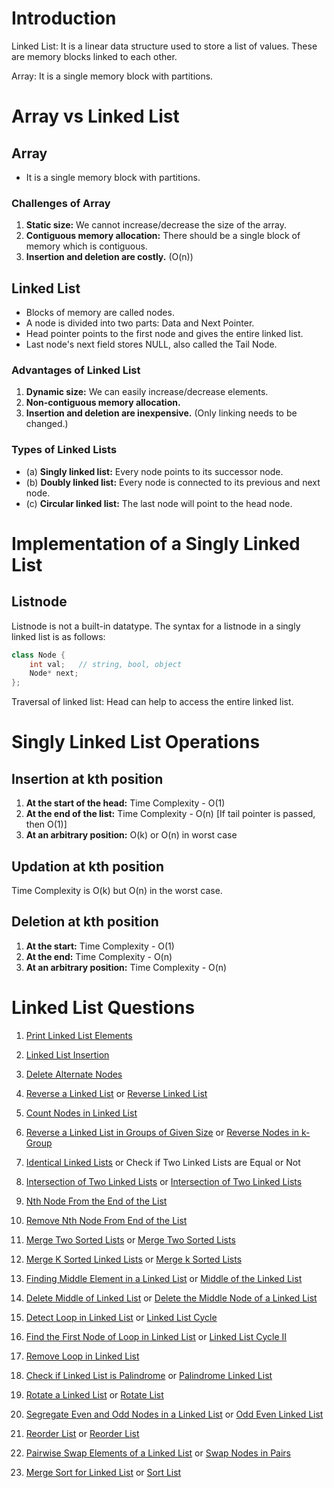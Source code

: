 # Introduction

Linked List: It is a linear data structure used to store a list of values. These are memory blocks linked to each other.

Array: It is a single memory block with partitions.

# Array vs Linked List

## Array

- It is a single memory block with partitions.

### Challenges of Array

1. **Static size:** We cannot increase/decrease the size of the array.
2. **Contiguous memory allocation:** There should be a single block of memory which is contiguous.
3. **Insertion and deletion are costly.** (O(n))

## Linked List

- Blocks of memory are called nodes.
- A node is divided into two parts: Data and Next Pointer.
- Head pointer points to the first node and gives the entire linked list.
- Last node's next field stores NULL, also called the Tail Node.

### Advantages of Linked List

1. **Dynamic size:** We can easily increase/decrease elements.
2. **Non-contiguous memory allocation.**
3. **Insertion and deletion are inexpensive.** (Only linking needs to be changed.)

### Types of Linked Lists

- (a) **Singly linked list:** Every node points to its successor node.
- (b) **Doubly linked list:** Every node is connected to its previous and next node.
- (c) **Circular linked list:** The last node will point to the head node.

# Implementation of a Singly Linked List

## Listnode

Listnode is not a built-in datatype. The syntax for a listnode in a singly linked list is as follows:

```cpp
class Node {
    int val;   // string, bool, object
    Node* next;
};
```
Traversal of linked list: Head can help to access the entire linked list.

# Singly Linked List Operations

## Insertion at kth position

1. **At the start of the head:** Time Complexity - O(1)
2. **At the end of the list:** Time Complexity - O(n) [If tail pointer is passed, then O(1)]
3. **At an arbitrary position:** O(k) or O(n) in worst case

## Updation at kth position

Time Complexity is O(k) but O(n) in the worst case.

## Deletion at kth position

1. **At the start:** Time Complexity - O(1)
2. **At the end:** Time Complexity - O(n)
3. **At an arbitrary position:** Time Complexity - O(n)

# Linked List Questions
1. [Print Linked List Elements](https://www.geeksforgeeks.org/problems/print-linked-list-elements/1?page=1&category=Linked%20List&difficulty=School,Basic,Easy&sortBy=submissions)

2. [Linked List Insertion](https://www.geeksforgeeks.org/problems/linked-list-insertion-1587115620/1?page=1&category=Linked%20List&difficulty=School,Basic,Easy&sortBy=submissions)

3. [Delete Alternate Nodes](https://www.geeksforgeeks.org/problems/delete-alternate-nodes/1?page=2&category=Linked%20List&difficulty=School,Basic,Easy&sortBy=submissions)

4. [Reverse a Linked List](https://www.geeksforgeeks.org/problems/reverse-a-linked-list/1?page=1&category=Linked%20List&difficulty=School,Basic,Easy&sortBy=submissions) or [Reverse Linked List](https://leetcode.com/problems/reverse-linked-list/)

5. [Count Nodes in Linked List](https://www.geeksforgeeks.org/problems/count-nodes-of-linked-list/1?page=1&category=Linked%20List&difficulty=School,Basic,Easy,Medium,Hard&sortBy=submissions)

6. [Reverse a Linked List in Groups of Given Size](https://www.geeksforgeeks.org/problems/reverse-a-linked-list-in-groups-of-given-size/1?page=1&category=Linked%20List&difficulty=School,Basic,Easy,Medium,Hard&sortBy=submissions) or [Reverse Nodes in k-Group](https://leetcode.com/problems/reverse-nodes-in-k-group/)

7. [Identical Linked Lists](https://www.geeksforgeeks.org/problems/identical-linked-lists/1?page=1&category=Linked%20List&status=unsolved&sortBy=submissions) or Check if Two Linked Lists are Equal or Not

8. [Intersection of Two Linked Lists](https://www.geeksforgeeks.org/problems/intersection-of-two-linked-list/1?page=3&category=Linked%20List&sortBy=submissions) or [Intersection of Two Linked Lists](https://leetcode.com/problems/intersection-of-two-linked-lists/)

9. [Nth Node From the End of the List](https://www.geeksforgeeks.org/problems/nth-node-from-end-of-linked-list/1?page=1&category=Linked%20List&sortBy=submissions)
    
10. [Remove Nth Node From End of the List](https://leetcode.com/problems/remove-nth-node-from-end-of-list/)

11. [Merge Two Sorted Lists](https://www.geeksforgeeks.org/problems/merge-two-sorted-linked-lists/1?page=1&category=Linked%20List&sortBy=submissions) or [Merge Two Sorted Lists](https://leetcode.com/problems/merge-two-sorted-lists/)

12. [Merge K Sorted Linked Lists](https://www.geeksforgeeks.org/problems/merge-k-sorted-linked-lists/1?page=2&category=Linked%20List&sortBy=submissions) or [Merge k Sorted Lists](https://leetcode.com/problems/merge-k-sorted-lists/)

13. [Finding Middle Element in a Linked List](https://www.geeksforgeeks.org/problems/finding-middle-element-in-a-linked-list/1?page=1&category=Linked%20List&sortBy=submissions) or [Middle of the Linked List](https://leetcode.com/problems/middle-of-the-linked-list/)

14. [Delete Middle of Linked List](https://www.geeksforgeeks.org/problems/delete-middle-of-linked-list/1?page=2&category=Linked%20List&status=unsolved&sortBy=submissions) or [Delete the Middle Node of a Linked List](https://leetcode.com/problems/delete-the-middle-node-of-a-linked-list/)

15. [Detect Loop in Linked List](https://www.geeksforgeeks.org/problems/detect-loop-in-linked-list/1?page=1&category=Linked%20List&status=unsolved&sortBy=submissions) or [Linked List Cycle](https://leetcode.com/problems/linked-list-cycle/)

16. [Find the First Node of Loop in Linked List](https://www.geeksforgeeks.org/problems/find-the-first-node-of-loop-in-linked-list--170645/1?page=1&category=Linked%20List&status=unsolved&sortBy=submissions) or [Linked List Cycle II](https://leetcode.com/problems/linked-list-cycle-ii/)

17. [Remove Loop in Linked List](https://www.geeksforgeeks.org/problems/remove-loop-in-linked-list/1?page=1&category=Linked%20List&status=unsolved&sortBy=submissions)

18. [Check if Linked List is Palindrome](https://www.geeksforgeeks.org/problems/check-if-linked-list-is-pallindrome/1?page=1&category=Linked%20List&status=unsolved&sortBy=submissions) or [Palindrome Linked List](https://leetcode.com/problems/palindrome-linked-list/)

19. [Rotate a Linked List](https://www.geeksforgeeks.org/problems/rotate-a-linked-list/1?page=1&category=Linked%20List&status=unsolved&sortBy=submissions) or [Rotate List](https://leetcode.com/problems/rotate-list/)

20. [Segregate Even and Odd Nodes in a Linked List](https://www.geeksforgeeks.org/problems/segregate-even-and-odd-nodes-in-a-linked-list5035/1?page=1&category=Linked%20List&status=unsolved&sortBy=submissions) or [Odd Even Linked List](https://leetcode.com/problems/odd-even-linked-list/)

21. [Reorder List](https://www.geeksforgeeks.org/problems/reorder-list/1?page=2&category=Linked%20List&status=unsolved&sortBy=submissions) or [Reorder List](https://leetcode.com/problems/reorder-list/)

22. [Pairwise Swap Elements of a Linked List](https://www.geeksforgeeks.org/problems/pairwise-swap-elements-of-a-linked-list-by-swapping-data/1?page=1&category=Linked%20List&status=unsolved&sortBy=submissions) or [Swap Nodes in Pairs](https://leetcode.com/problems/swap-nodes-in-pairs/)

23. [Merge Sort for Linked List](https://www.geeksforgeeks.org/problems/sort-a-linked-list/1?page=2&category=Linked%20List&status=unsolved&sortBy=submissions) or [Sort List](https://leetcode.com/problems/sort-list/)